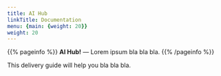 ```yaml
---
title: AI Hub
linkTitle: Documentation
menu: {main: {weight: 20}}
weight: 20
---
```


{{% pageinfo %}}
**AI Hub!** &mdash; Lorem ipsum bla bla bla.
{{% /pageinfo %}}

This delivery guide will help you bla bla bla.

